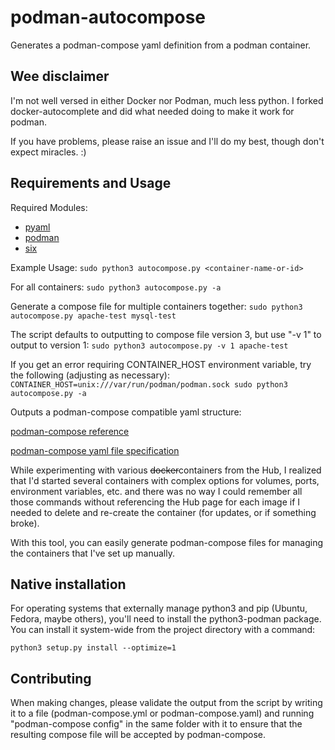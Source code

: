 # podman-autocompose
Generates a podman-compose yaml definition from a podman container.

## Wee disclaimer
I'm not well versed in either Docker nor Podman, much less python.
I forked docker-autocomplete and did what needed doing to make it work for podman.

If you have problems, please raise an issue and I'll do my best, though don't expect miracles. :)

## Requirements and Usage
Required Modules:
* [pyaml](https://pypi.python.org/project/pyaml/)
* [podman](https://pypi.python.org/project/podman)
* [six](https://pypi.python.org/project/six)

Example Usage:
```sudo python3 autocompose.py <container-name-or-id>```

For all containers:
```sudo python3 autocompose.py -a```

Generate a compose file for multiple containers together:
```sudo python3 autocompose.py apache-test mysql-test```

The script defaults to outputting to compose file version 3, but use "-v 1" to output to version 1:
```sudo python3 autocompose.py -v 1 apache-test```

If you get an error requiring CONTAINER_HOST environment variable, try the following (adjusting as necessary):
```CONTAINER_HOST=unix:///var/run/podman/podman.sock sudo python3 autocompose.py -a```

Outputs a podman-compose compatible yaml structure:

[podman-compose reference](https://github.com/containers/podman-compose)

[podman-compose yaml file specification](https://github.com/compose-spec/compose-spec/blob/master/spec.md)

While experimenting with various ~~docker~~containers from the Hub, I realized that I'd started several containers with complex options for volumes, ports, environment variables, etc. and there was no way I could remember all those commands without referencing the Hub page for each image if I needed to delete and re-create the container (for updates, or if something broke).

With this tool, you can easily generate podman-compose files for managing the containers that I've set up manually.

## Native installation
For operating systems that externally manage python3 and pip (Ubuntu, Fedora, maybe others), you'll need to install the python3-podman package.
You can install it system-wide from the project directory with a command:

```python3 setup.py install --optimize=1```
    
## Contributing

When making changes, please validate the output from the script by writing it to a file (podman-compose.yml or podman-compose.yaml) and running "podman-compose config" in the same folder with it to ensure that the resulting compose file will be accepted by podman-compose.
